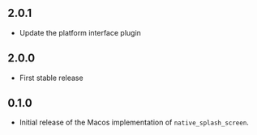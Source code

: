 ## 2.0.1

- Update the platform interface plugin

## 2.0.0

- First stable release

## 0.1.0

- Initial release of the Macos implementation of `native_splash_screen`.
